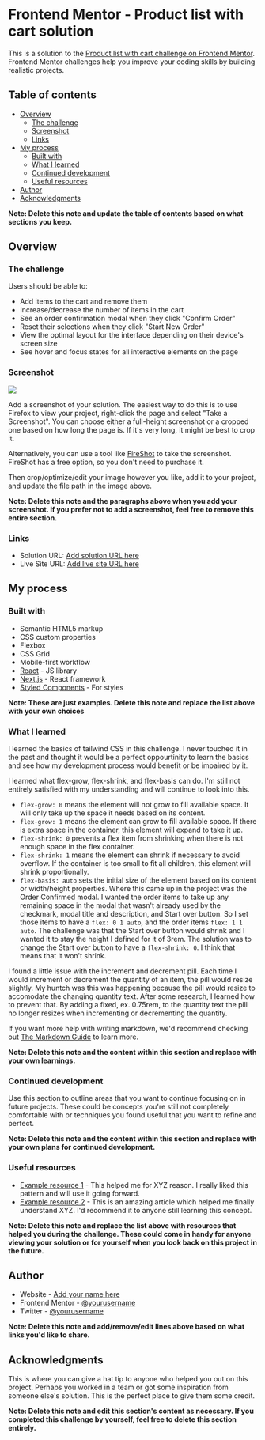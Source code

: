 # Frontend Mentor - Product list with cart solution

This is a solution to the [Product list with cart challenge on Frontend Mentor](https://www.frontendmentor.io/challenges/product-list-with-cart-5MmqLVAp_d). Frontend Mentor challenges help you improve your coding skills by building realistic projects. 

## Table of contents

- [Overview](#overview)
  - [The challenge](#the-challenge)
  - [Screenshot](#screenshot)
  - [Links](#links)
- [My process](#my-process)
  - [Built with](#built-with)
  - [What I learned](#what-i-learned)
  - [Continued development](#continued-development)
  - [Useful resources](#useful-resources)
- [Author](#author)
- [Acknowledgments](#acknowledgments)

**Note: Delete this note and update the table of contents based on what sections you keep.**

## Overview

### The challenge

Users should be able to:

- Add items to the cart and remove them
- Increase/decrease the number of items in the cart
- See an order confirmation modal when they click "Confirm Order"
- Reset their selections when they click "Start New Order"
- View the optimal layout for the interface depending on their device's screen size
- See hover and focus states for all interactive elements on the page

### Screenshot

![](./screenshot.jpg)

Add a screenshot of your solution. The easiest way to do this is to use Firefox to view your project, right-click the page and select "Take a Screenshot". You can choose either a full-height screenshot or a cropped one based on how long the page is. If it's very long, it might be best to crop it.

Alternatively, you can use a tool like [FireShot](https://getfireshot.com/) to take the screenshot. FireShot has a free option, so you don't need to purchase it. 

Then crop/optimize/edit your image however you like, add it to your project, and update the file path in the image above.

**Note: Delete this note and the paragraphs above when you add your screenshot. If you prefer not to add a screenshot, feel free to remove this entire section.**

### Links

- Solution URL: [Add solution URL here](https://your-solution-url.com)
- Live Site URL: [Add live site URL here](https://your-live-site-url.com)

## My process

### Built with

- Semantic HTML5 markup
- CSS custom properties
- Flexbox
- CSS Grid
- Mobile-first workflow
- [React](https://reactjs.org/) - JS library
- [Next.js](https://nextjs.org/) - React framework
- [Styled Components](https://styled-components.com/) - For styles

**Note: These are just examples. Delete this note and replace the list above with your own choices**

### What I learned

I learned the basics of tailwind CSS in this challenge. I never touched it in the past and thought it would be a perfect oppourtinity to learn the basics and see how my development process would benefit or be impaired by it.

I learned what flex-grow, flex-shrink, and flex-basis can do. I'm still not entirely satisfied with my understanding and will continue to look into this. 
  - ```flex-grow: 0``` means the element will not grow to fill available space. It will only take up the space it needs based on its content.
  - ```flex-grow: 1``` means the element can grow to fill available space. If there is extra space in the container, this element will expand to take it up.
  - ```flex-shrink: 0``` prevents a flex item from shrinking when there is not enough space in the flex container.
  - ```flex-shrink: 1``` means the element can shrink if necessary to avoid overflow. If the container is too small to fit all children, this element will shrink proportionally.
  - ```flex-basis: auto``` sets the initial size of the element based on its content or width/height properties.
Where this came up in the project was the Order Confirmed modal. I wanted the order items to take up any remaining space in the modal that wasn't already used by the checkmark, modal title and description, and Start over button. So I set those items to have a ```flex: 0 1 auto```, and the order items ```flex: 1 1 auto```. The challenge was that the Start over button would shrink and I wanted it to stay the height I defined for it of 3rem. The solution was to change the Start over button to have a ```flex-shrink: 0```. I think that means that it won't shrink.

I found a little issue with the increment and decrement pill. Each time I would increment or decrement the quantity of an item, the pill would resize slightly. My huntch was this was happening because the pill would resize to accomodate the changing quantity text. After some research, I learned how to prevent that. By adding a fixed, ex. 0.75rem, to the quantity text the pill no longer resizes when incrementing or decrementing the quantity.

If you want more help with writing markdown, we'd recommend checking out [The Markdown Guide](https://www.markdownguide.org/) to learn more.

**Note: Delete this note and the content within this section and replace with your own learnings.**

### Continued development

Use this section to outline areas that you want to continue focusing on in future projects. These could be concepts you're still not completely comfortable with or techniques you found useful that you want to refine and perfect.

**Note: Delete this note and the content within this section and replace with your own plans for continued development.**

### Useful resources

- [Example resource 1](https://www.example.com) - This helped me for XYZ reason. I really liked this pattern and will use it going forward.
- [Example resource 2](https://www.example.com) - This is an amazing article which helped me finally understand XYZ. I'd recommend it to anyone still learning this concept.

**Note: Delete this note and replace the list above with resources that helped you during the challenge. These could come in handy for anyone viewing your solution or for yourself when you look back on this project in the future.**

## Author

- Website - [Add your name here](https://www.your-site.com)
- Frontend Mentor - [@yourusername](https://www.frontendmentor.io/profile/yourusername)
- Twitter - [@yourusername](https://www.twitter.com/yourusername)

**Note: Delete this note and add/remove/edit lines above based on what links you'd like to share.**

## Acknowledgments

This is where you can give a hat tip to anyone who helped you out on this project. Perhaps you worked in a team or got some inspiration from someone else's solution. This is the perfect place to give them some credit.

**Note: Delete this note and edit this section's content as necessary. If you completed this challenge by yourself, feel free to delete this section entirely.**
